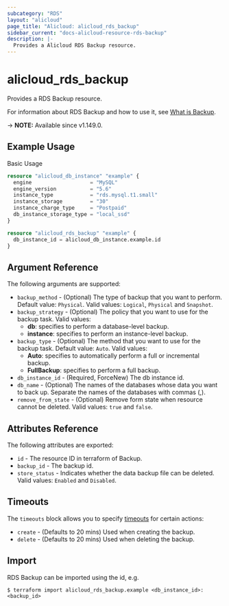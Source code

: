 ```yaml
---
subcategory: "RDS"
layout: "alicloud"
page_title: "Alicloud: alicloud_rds_backup"
sidebar_current: "docs-alicloud-resource-rds-backup"
description: |-
  Provides a Alicloud RDS Backup resource.
---
```


# alicloud_rds_backup

Provides a RDS Backup resource.

For information about RDS Backup and how to use it, see [What is Backup](https://www.alibabacloud.com/help/en/apsaradb-for-rds/latest/api-rds-2014-08-15-createbackup).

-> **NOTE:** Available since v1.149.0.

## Example Usage

Basic Usage

```terraform
resource "alicloud_db_instance" "example" {
  engine                   = "MySQL"
  engine_version           = "5.6"
  instance_type            = "rds.mysql.t1.small"
  instance_storage         = "30"
  instance_charge_type     = "Postpaid"
  db_instance_storage_type = "local_ssd"
}

resource "alicloud_rds_backup" "example" {
  db_instance_id = alicloud_db_instance.example.id
}
```

## Argument Reference

The following arguments are supported:

* `backup_method` - (Optional) The type of backup that you want to perform. Default value: `Physical`. Valid values: `Logical`, `Physical` and `Snapshot`.
* `backup_strategy` - (Optional) The policy that you want to use for the backup task. Valid values:
  * **db**: specifies to perform a database-level backup.
  * **instance**: specifies to perform an instance-level backup.
* `backup_type` - (Optional) The method that you want to use for the backup task. Default value: `Auto`. Valid values:
  * **Auto**: specifies to automatically perform a full or incremental backup.
  * **FullBackup**: specifies to perform a full backup.
* `db_instance_id` - (Required, ForceNew) The db instance id.
* `db_name` - (Optional) The names of the databases whose data you want to back up. Separate the names of the databases with commas (,).
* `remove_from_state` - (Optional) Remove form state when resource cannot be deleted. Valid values: `true` and `false`.

## Attributes Reference

The following attributes are exported:

* `id` - The resource ID in terraform of Backup.
* `backup_id` - The backup id.
* `store_status` - Indicates whether the data backup file can be deleted. Valid values: `Enabled` and `Disabled`.

## Timeouts

The `timeouts` block allows you to specify [timeouts](https://www.terraform.io/docs/configuration-0-11/resources.html#timeouts) for certain actions:

* `create` - (Defaults to 20 mins) Used when creating the backup.
* `delete` - (Defaults to 20 mins) Used when deleting the backup.

## Import

RDS Backup can be imported using the id, e.g.

```shell
$ terraform import alicloud_rds_backup.example <db_instance_id>:<backup_id>
```
